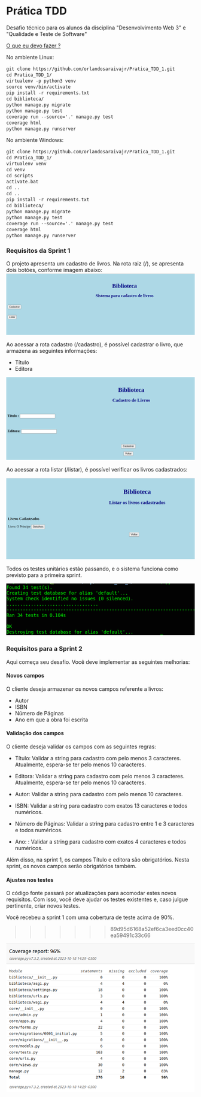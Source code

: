 # Prática TDD

Desafio técnico para os alunos da disciplina "Desenvolvimento Web 3" e "Qualidade e Teste de Software"


[O que eu devo fazer ?](https://youtu.be/ywayPV7Y648)

No ambiente Linux:

```console
git clone https://github.com/orlandosaraivajr/Pratica_TDD_1.git
cd Pratica_TDD_1/
virtualenv -p python3 venv
source venv/bin/activate
pip install -r requirements.txt
cd biblioteca/
python manage.py migrate
python manage.py test
coverage run --source='.' manage.py test 
coverage html
python manage.py runserver
```

No ambiente Windows:

```console
git clone https://github.com/orlandosaraivajr/Pratica_TDD_1.git
cd Pratica_TDD_1/
virtualenv venv
cd venv
cd scripts
activate.bat
cd ..
cd ..
pip install -r requirements.txt
cd biblioteca/
python manage.py migrate
python manage.py test
coverage run --source='.' manage.py test 
coverage html
python manage.py runserver

```

### Requisitos da Sprint 1

O projeto apresenta um cadastro de livros. Na rota raiz (/), se apresenta dois botões, conforme imagem abaixo:
<img src="img/rota_raiz.png">

Ao acessar a rota cadastro (/cadastro), é possível cadastrar o livro, que armazena as seguintes informações:

- Título
- Editora

<img src="img/rota_cadastro.png">

Ao acessar a rota listar (/listar), é possível verificar os livros cadastrados:

<img src="img/rota_listar.png">

Todos os testes unitários estão passando, e o sistema funciona como previsto para a primeira sprint.

<img src="img/testes_passando.png">

### Requisitos para a Sprint 2

Aqui começa seu desafio. Você deve implementar as seguintes melhorias:

#### Novos campos
O cliente deseja armazenar os novos campos referente a livros:

+ Autor
+ ISBN
+ Número de Páginas
+ Ano em que a obra foi escrita

#### Validação dos campos

O cliente deseja validar os campos com as seguintes regras:

+ Título:  Validar a string para cadastro com pelo menos 3 caracteres. Atualmente, espera-se ter pelo menos 10 caracteres.

+ Editora: Validar a string para cadastro com pelo menos 3 caracteres.
Atualmente, espera-se ter pelo menos 10 caracteres.

+ Autor: Validar a string para cadastro com pelo menos 10 caracteres.

+ ISBN: Validar a string para cadastro com exatos 13 caracteres e todos numéricos.

+ Número de Páginas: Validar a string para cadastro entre 1 e 3 caracteres e todos numéricos.

+ Ano: : Validar a string para cadastro com exatos 4 caracteres e todos numéricos. 

Além disso, na sprint 1, os campos Título e editora são obrigatórios. Nesta sprint, os novos campos serão obrigatórios também.

#### Ajustes nos testes

O código fonte passará por atualizações para acomodar estes novos requisitos. Com isso, você deve ajudar os testes existentes e, caso julgue pertinente, criar novos testes.

Você recebeu a sprint 1 com uma cobertura de teste acima de 90%.

>>>>>>> 89d95d6168a52ef6ca3eed0cc40ea59491c33c66
<img src="img/cobertura_testes.png">